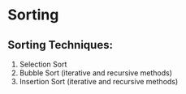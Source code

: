 # Sorting




<h2><b>Sorting Techniques:</b></h2>
<ol>
<li>Selection Sort</li>
<li>Bubble Sort (iterative and recursive methods)</li>
<li>Insertion Sort (iterative and recursive methods)</li>
</ol>
